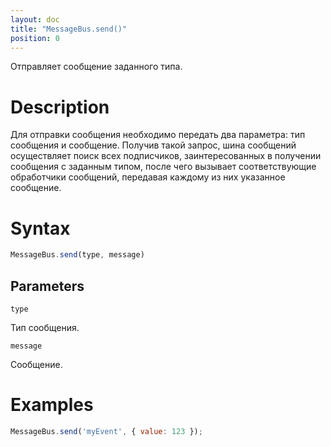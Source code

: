 ```yaml
---
layout: doc
title: "MessageBus.send()"
position: 0
---
```


Отправляет сообщение заданного типа.

# Description

Для отправки сообщения необходимо передать два параметра: тип сообщения и сообщение. Получив такой
запрос, шина сообщений осуществляет поиск всех подписчиков, заинтересованных в получении сообщения с
заданным типом, после чего вызывает соответствующие обработчики сообщений, передавая каждому из них
указанное сообщение.

# Syntax

```js
MessageBus.send(type, message)
```

## Parameters

`type`

Тип сообщения.

`message`

Сообщение.

# Examples

```js
MessageBus.send('myEvent', { value: 123 });
```

